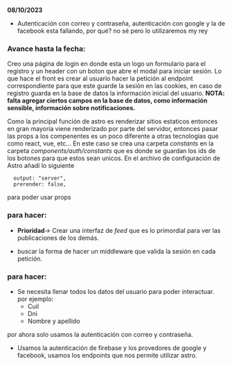 **08/10/2023**
- Autenticación con correo y contraseña, autenticación con google y la de facebook esta fallando, por qué? no sé pero lo utilizaremos my rey
### Avance hasta la fecha:
Creo una página de login en donde esta un logo un formulario para el registro y un header con un boton que abre el modal para iniciar sesión.
Lo que hace el front es crear al usuario hacer la petición al endpoint correspondiente para que este guarde la sesión en las cookies, en caso de registro guarda en la base de datos la información inicial del
usuario. **NOTA: falta agregar ciertos campos en la base de datos, como información sensible, información sobre notificaciones.** 

Como la principal función de astro es renderizar sitios estaticos entonces en gran mayoría viene renderizado por parte del servidor, entonces pasar las props a los compenentes es un poco diferente
a otras tecnologías que como react, vue, etc... En este caso se crea una carpeta *constants* en la carpeta *components/auth/constants* que es donde se guardan los ids de los botones para que estos sean unicos.
En el archivo de configuración de Astro añadí lo siguiente
```
  output: "server",
  prerender: false,

```
para poder usar props
### para hacer:
- **Prioridad**-> Crear una interfaz de *feed* que es lo primordial para ver las publicaciones de los demás.

- buscar la forma de hacer un middleware que valida la sesión en cada petición.




### para hacer:
- Se necesita llenar todos los datos del usuario para poder interactuar. por ejemplo:
  - Cuil
  - Dni
  - Nombre y apellido

por ahora solo usamos la autenticación con correo y contraseña.

- Usamos la autenticación de firebase y los provedores de google y facebook, usamos los endpoints que nos permite utilizar astro.

